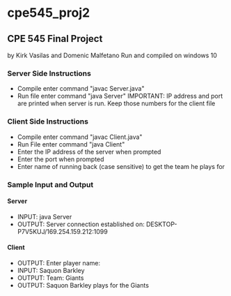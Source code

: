 # cpe545_proj2

## CPE 545 Final Project
by Kirk Vasilas and Domenic Malfetano
Run and compiled on windows 10

### Server Side Instructions
- Compile enter command "javac Server.java"
- Run file enter command "java Server"
IMPORTANT: IP address and port are printed when server is run.  Keep those numbers for the client file

### Client Side Instructions
- Compile enter command "javac Client.java"
- Run File enter command "java Client"
- Enter the IP address of the server when prompted
- Enter the port when prompted
- Enter name of running back (case sensitive) to get the team he plays for

### Sample Input and Output
#### Server
- INPUT: java Server
- OUTPUT: Server connection established on: DESKTOP-P7V5KUJ/169.254.159.212:1099

#### Client
- OUTPUT: Enter player name:
- INPUT: Saquon Barkley
- OUTPUT: Team: Giants
- OUTPUT: Saquon Barkley plays for the Giants
